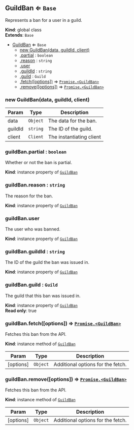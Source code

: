<a name="GuildBan"></a>

## GuildBan ⇐ <code>Base</code>
Represents a ban for a user in a guild.

**Kind**: global class  
**Extends**: <code>Base</code>  

* [GuildBan](#GuildBan) ⇐ <code>Base</code>
    * [new GuildBan(data, guildId, client)](#new_GuildBan_new)
    * [.partial](#GuildBan+partial) : <code>boolean</code>
    * [.reason](#GuildBan+reason) : <code>string</code>
    * [.user](#GuildBan+user)
    * [.guildId](#GuildBan+guildId) : <code>string</code>
    * [.guild](#GuildBan+guild) : <code>Guild</code>
    * [.fetch([options])](#GuildBan+fetch) ⇒ [<code>Promise.&lt;GuildBan&gt;</code>](#GuildBan)
    * [.remove([options])](#GuildBan+remove) ⇒ [<code>Promise.&lt;GuildBan&gt;</code>](#GuildBan)

<a name="new_GuildBan_new"></a>

### new GuildBan(data, guildId, client)

| Param | Type | Description |
| --- | --- | --- |
| data | <code>Object</code> | The data for the ban. |
| guildId | <code>string</code> | The ID of the guild. |
| client | <code>Client</code> | The instantiating client |

<a name="GuildBan+partial"></a>

### guildBan.partial : <code>boolean</code>
Whether or not the ban is partial.

**Kind**: instance property of [<code>GuildBan</code>](#GuildBan)  
<a name="GuildBan+reason"></a>

### guildBan.reason : <code>string</code>
The reason for the ban.

**Kind**: instance property of [<code>GuildBan</code>](#GuildBan)  
<a name="GuildBan+user"></a>

### guildBan.user
The user who was banned.

**Kind**: instance property of [<code>GuildBan</code>](#GuildBan)  
<a name="GuildBan+guildId"></a>

### guildBan.guildId : <code>string</code>
The ID of the guild the ban was issued in.

**Kind**: instance property of [<code>GuildBan</code>](#GuildBan)  
<a name="GuildBan+guild"></a>

### guildBan.guild : <code>Guild</code>
The guild that this ban was issued in.

**Kind**: instance property of [<code>GuildBan</code>](#GuildBan)  
**Read only**: true  
<a name="GuildBan+fetch"></a>

### guildBan.fetch([options]) ⇒ [<code>Promise.&lt;GuildBan&gt;</code>](#GuildBan)
Fetches this ban from the API.

**Kind**: instance method of [<code>GuildBan</code>](#GuildBan)  

| Param | Type | Description |
| --- | --- | --- |
| [options] | <code>Object</code> | Additional options for the fetch. |

<a name="GuildBan+remove"></a>

### guildBan.remove([options]) ⇒ [<code>Promise.&lt;GuildBan&gt;</code>](#GuildBan)
Fetches this ban from the API.

**Kind**: instance method of [<code>GuildBan</code>](#GuildBan)  

| Param | Type | Description |
| --- | --- | --- |
| [options] | <code>Object</code> | Additional options for the fetch. |

